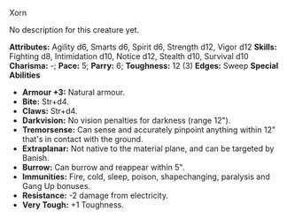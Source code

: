 Xorn

No description for this creature yet.

**Attributes:** Agility d6, Smarts d6, Spirit d6, Strength d12, Vigor
d12
**Skills:** Fighting d8, Intimidation d10, Notice d12, Stealth d10,
Survival d10
**Charisma:** -; **Pace:** 5; **Parry:** 6; **Toughness:** 12 (3)
**Edges:** Sweep
**Special Abilities**
- **Armour +3:** Natural armour.
- **Bite:** Str+d4.
- **Claws:** Str+d4.
- **Darkvision:** No vision penalties for darkness (range 12").
- **Tremorsense:** Can sense and accurately pinpoint anything within
12" that's in contact with the ground.
- **Extraplanar:** Not native to the material plane, and can be targeted
by Banish.
- **Burrow:** Can burrow and reappear within 5".
- **Immunities:** Fire, cold, sleep, poison, shapechanging, paralysis
and Gang Up bonuses.
- **Resistance:** -2 damage from electricity.
- **Very Tough:** +1 Toughness.


